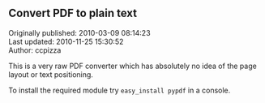 ## Convert PDF to plain text  
Originally published: 2010-03-09 08:14:23  
Last updated: 2010-11-25 15:30:52  
Author: ccpizza   
  
This is a very raw PDF converter which has absolutely no idea of the page layout or text positioning.

To install the required module try `easy_install pypdf` in a console.
